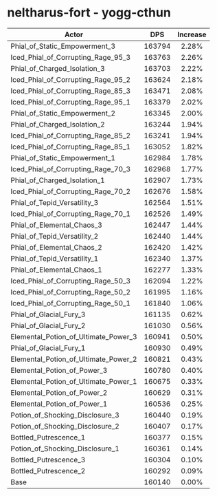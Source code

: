 # neltharus-fort - yogg-cthun
| Actor | DPS | Increase |
|---|:---:|:---:|
|Phial_of_Static_Empowerment_3|163794|2.28%|
|Iced_Phial_of_Corrupting_Rage_95_3|163763|2.26%|
|Phial_of_Charged_Isolation_3|163703|2.22%|
|Iced_Phial_of_Corrupting_Rage_95_2|163624|2.18%|
|Iced_Phial_of_Corrupting_Rage_85_3|163471|2.08%|
|Iced_Phial_of_Corrupting_Rage_95_1|163379|2.02%|
|Phial_of_Static_Empowerment_2|163345|2.00%|
|Phial_of_Charged_Isolation_2|163244|1.94%|
|Iced_Phial_of_Corrupting_Rage_85_2|163241|1.94%|
|Iced_Phial_of_Corrupting_Rage_85_1|163052|1.82%|
|Phial_of_Static_Empowerment_1|162984|1.78%|
|Iced_Phial_of_Corrupting_Rage_70_3|162968|1.77%|
|Phial_of_Charged_Isolation_1|162907|1.73%|
|Iced_Phial_of_Corrupting_Rage_70_2|162676|1.58%|
|Phial_of_Tepid_Versatility_3|162564|1.51%|
|Iced_Phial_of_Corrupting_Rage_70_1|162526|1.49%|
|Phial_of_Elemental_Chaos_3|162447|1.44%|
|Phial_of_Tepid_Versatility_2|162440|1.44%|
|Phial_of_Elemental_Chaos_2|162420|1.42%|
|Phial_of_Tepid_Versatility_1|162340|1.37%|
|Phial_of_Elemental_Chaos_1|162277|1.33%|
|Iced_Phial_of_Corrupting_Rage_50_3|162094|1.22%|
|Iced_Phial_of_Corrupting_Rage_50_2|161995|1.16%|
|Iced_Phial_of_Corrupting_Rage_50_1|161840|1.06%|
|Phial_of_Glacial_Fury_3|161135|0.62%|
|Phial_of_Glacial_Fury_2|161030|0.56%|
|Elemental_Potion_of_Ultimate_Power_3|160941|0.50%|
|Phial_of_Glacial_Fury_1|160930|0.49%|
|Elemental_Potion_of_Ultimate_Power_2|160821|0.43%|
|Elemental_Potion_of_Power_3|160780|0.40%|
|Elemental_Potion_of_Ultimate_Power_1|160675|0.33%|
|Elemental_Potion_of_Power_2|160629|0.31%|
|Elemental_Potion_of_Power_1|160536|0.25%|
|Potion_of_Shocking_Disclosure_3|160440|0.19%|
|Potion_of_Shocking_Disclosure_2|160407|0.17%|
|Bottled_Putrescence_1|160377|0.15%|
|Potion_of_Shocking_Disclosure_1|160361|0.14%|
|Bottled_Putrescence_3|160304|0.10%|
|Bottled_Putrescence_2|160292|0.09%|
|Base|160140|0.00%|
